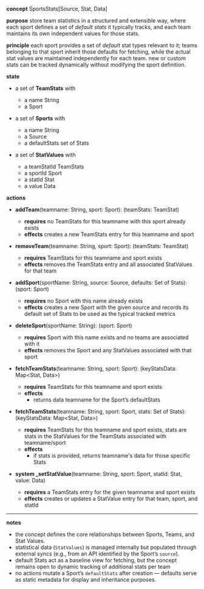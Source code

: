 **concept** SportsStats[Source, Stat, Data]

**purpose**
store team statistics in a structured and extensible way, where each sport defines a set of *default stats* it typically tracks, and each team maintains its own independent values for those stats.

**principle**
each sport provides a set of *default* stat types relevant to it; teams belonging to that sport inherit those defaults for fetching, while the actual stat values are maintained independently for each team. new or custom stats can be tracked dynamically without modifying the sport definition.


**state**
- a set of **TeamStats** with
  - a name String
  - a Sport

- a set of **Sports** with
  - a name String
  - a Source
  - a defaultStats set of Stats

- a set of **StatValues** with
  - a teamStatId TeamStats
  - a sportId Sport
  - a statId Stat
  - a value Data


**actions**

- **addTeam**(teamname: String, sport: Sport): (teamStats: TeamStat)
  - **requires** no TeamStats for this teamname with this sport already exists
  - **effects** creates a new TeamStats entry for this teamname and sport

- **removeTeam**(teamname: String, sport: Sport): (teamStats: TeamStat)
  - **requires** TeamStats for this teamname and sport exists
  - **effects** removes the TeamStats entry and all associated StatValues for that team

- **addSport**(sportName: String, source: Source, defaults: Set of Stats): (sport: Sport)
  - **requires** no Sport with this name already exists
  - **effects** creates a new Sport with the given source and records its default set of Stats to be used as the typical tracked metrics

- **deleteSport**(sportName: String): (sport: Sport)
  - **requires** Sport with this name exists and no teams are associated with it
  - **effects** removes the Sport and any StatValues associated with that sport

- **fetchTeamStats**(teamname: String, sport: Sport): (keyStatsData: Map<Stat, Data>)
  - **requires** TeamStats for this teamname and sport exists
  - **effects**
    - returns data teamname for the Sport’s defaultStats

- **fetchTeamStats**(teamname: String, sport: Sport, stats: Set of Stats): (keyStatsData: Map<Stat, Data>)
  - **requires** TeamStats for this teamname and sport exists, stats are stats in the StatValues for the TeamStats associated with teamname/sport
  - **effects**
    - if stats is provided, returns teamname's data for those specific Stats

- **system _setStatValue**(teamname: String, sport: Sport, statId: Stat, value: Data)
  - **requires** a TeamStats entry for the given teamname and sport exists
  - **effects** creates or updates a StatValue entry for that team, sport, and statId

---

**notes**
- the concept defines the core relationships between Sports, Teams, and Stat Values.
- statistical data (`StatValues`) is managed internally but populated through external syncs (e.g., from an API identified by the Sport’s `source`).
- default Stats act as a baseline view for fetching, but the concept remains open to dynamic tracking of additional stats per team
- no actions mutate a Sport’s `defaultStats` after creation — defaults serve as static metadata for display and inheritance purposes.
